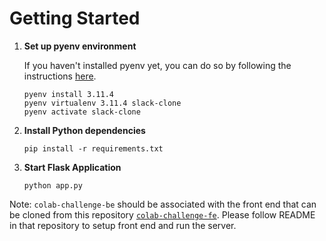 # Getting Started

1. **Set up pyenv environment**

   If you haven't installed pyenv yet, you can do so by following the instructions [here](https://github.com/pyenv/pyenv#installation).

   ```
   pyenv install 3.11.4
   pyenv virtualenv 3.11.4 slack-clone
   pyenv activate slack-clone
   ```

2. **Install Python dependencies**

   ```
   pip install -r requirements.txt
   ```

3. **Start Flask Application**

   ```
   python app.py
   ```

Note: `colab-challenge-be` should be associated with the front end that can be cloned from this repository [`colab-challenge-fe`](https://github.com/thuytrantkt/colab-challenge-fe). Please follow README in that repository to setup front end and run the server.
